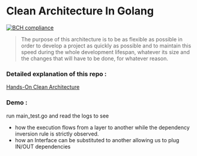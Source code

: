 # Clean Architecture In Golang

[![BCH compliance](https://bettercodehub.com/edge/badge/Err0r500/Clean-Architecture-in-Golang?branch=master)](https://bettercodehub.com/)

>The purpose of this architecture is to be as flexible as possible in order to develop a project as quickly as possible and to maintain this speed during the whole development lifespan, whatever its size and the changes that will have to be done, for whatever reason.

### Detailed explanation of this repo :
[Hands-On Clean Architecture](https://medium.com/@matthieujacquotdev/clean-architecture-in-golang-7ebafe4c70db)


### Demo :
run main_test.go and read the logs to see
- how the execution flows from a layer to another while the dependency inversion rule is strictly observed.
- how an Interface can be substituted to another allowing us to plug IN/OUT dependencies
